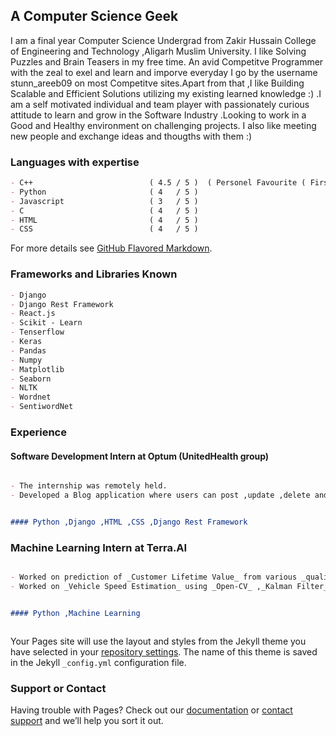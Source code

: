 ## A Computer Science Geek  

I am a final year Computer Science Undergrad from Zakir Hussain College of Engineering and Technology ,Aligarh Muslim University. I like Solving Puzzles and Brain Teasers in my free time. An avid Competitve Programmer with the zeal to exel and learn and imporve everyday I go by the username stunn_areeb09 on most Competitve sites.Apart from that ,I like Building Scalable and Efficient Solutions utilizing my existing learned knowledge :) .I am a self motivated individual and team player with passionately curious attitude to learn and grow in the Software Industry .Looking to work in a Good and Healthy environment on challenging projects. I also like meeting new people and exchange ideas and thougths with them :)


### Languages with expertise

```markdown
- C++                          ( 4.5 / 5 )  ( Personel Favourite ( First one is always special !! ) )
- Python                       ( 4   / 5 )
- Javascript                   ( 3   / 5 )
- C                            ( 4   / 5 )
- HTML                         ( 4   / 5 )
- CSS                          ( 4   / 5 )
```

For more details see [GitHub Flavored Markdown](https://guides.github.com/features/mastering-markdown/).

### Frameworks and Libraries Known
  
```markdown
- Django                       
- Django Rest Framework
- React.js
- Scikit - Learn
- Tenserflow 
- Keras
- Pandas
- Numpy
- Matplotlib
- Seaborn
- NLTK
- Wordnet
- SentiwordNet
```  

### Experience 

#### Software Development Intern at Optum (UnitedHealth group)
```markdown

- The internship was remotely held. 
- Developed a Blog application where users can post ,update ,delete and view blogs written by different users into 3 different categories of Business ,Entertainment and Sports as a part of the Internship.


#### Python ,Django ,HTML ,CSS ,Django Rest Framework 
```  

### Machine Learning Intern at Terra.AI
```markdown

- Worked on prediction of _Customer Lifetime Value_ from various _qualitative_ and _quantitative_ features provided in a dataset. 
- Worked on _Vehicle Speed Estimation_ using _Open-CV_ ,_Kalman Filter_ and _Hungarian Algorithm_.


#### Python ,Machine Learning 
```
```markdown

```

Your Pages site will use the layout and styles from the Jekyll theme you have selected in your [repository settings](https://github.com/stunn-areeb09/quick-portfolio/settings). The name of this theme is saved in the Jekyll `_config.yml` configuration file.

### Support or Contact

Having trouble with Pages? Check out our [documentation](https://docs.github.com/categories/github-pages-basics/) or [contact support](https://support.github.com/contact) and we’ll help you sort it out.

